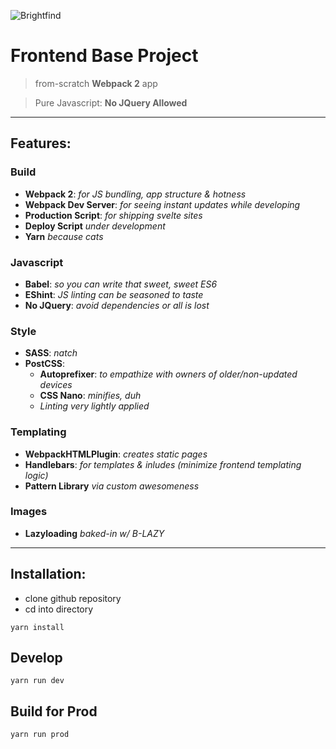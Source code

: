 ![Brightfind](http://jeremy.brightfind.com/appSeedBannerImage1.png)

# Frontend Base Project
> from-scratch **Webpack 2** app

> Pure Javascript: **No JQuery Allowed**


---

## Features:


### Build
- **Webpack 2**: *for JS bundling, app structure & hotness*
- **Webpack Dev Server**: *for seeing instant updates while developing*
- **Production Script**: *for shipping svelte sites*
- **Deploy Script** *under development*
- **Yarn** *because cats*

### Javascript
- **Babel**: *so you can write that sweet, sweet ES6*
- **EShint**: *JS linting can be seasoned to taste*
- **No JQuery**: *avoid dependencies or all is lost*

### Style
- **SASS**: *natch*
- **PostCSS**:
   -  **Autoprefixer**: *to empathize with owners of older/non-updated devices*
   -  **CSS Nano**: *minifies, duh*
   -  *Linting very lightly applied*

### Templating
- **WebpackHTMLPlugin**: *creates static pages*
- **Handlebars**: *for templates & inludes (minimize frontend templating logic)*
- **Pattern Library** *via custom awesomeness*

### Images
- **Lazyloading** *baked-in w/ B-LAZY*


---


## Installation:

- clone github repository
- cd into directory

```
yarn install
```

## Develop

```
yarn run dev
```

## Build for Prod

```
yarn run prod
```
